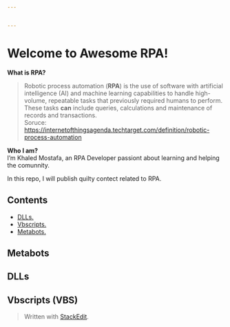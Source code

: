 ```yaml
---


---
```


<h1 id="welcome-to-awesome-rpa">Welcome to Awesome RPA!</h1>
<p><strong>What is RPA?</strong></p>
<blockquote>
<p>Robotic process automation (<strong>RPA</strong>) is the use of software with artificial intelligence (AI) and machine learning capabilities to handle high-volume, repeatable tasks that previously required humans to perform. These tasks  <strong>can</strong>  include queries, calculations and maintenance of records and transactions.<br>
Soruce: <a href="https://internetofthingsagenda.techtarget.com/definition/robotic-process-automation">https://internetofthingsagenda.techtarget.com/definition/robotic-process-automation</a></p>
</blockquote>
<p><strong>Who I am?</strong><br>
I’m Khaled Mostafa, an RPA Developer passiont about learning and helping the comunnity.</p>
<p>In this repo, I will publish quilty contect related to RPA.</p>
<h2 id="contents">Contents</h2>
<ul>
<li><a href="https://github.com/KhaledMostafaME/awesome-rpa#dlls">DLLs.</a></li>
<li><a href="https://github.com/KhaledMostafaME/awesome-rpa#vbscripts">Vbscripts.</a></li>
<li><a href="https://github.com/KhaledMostafaME/awesome-rpa#metabots">Metabots.</a></li>
</ul>
<h2 id="metabots">Metabots</h2>
<h2 id="dlls">DLLs</h2>
<h2 id="vbscripts-vbs">Vbscripts (VBS)</h2>
<blockquote>
<p>Written with <a href="https://stackedit.io/">StackEdit</a>.</p>
</blockquote>

